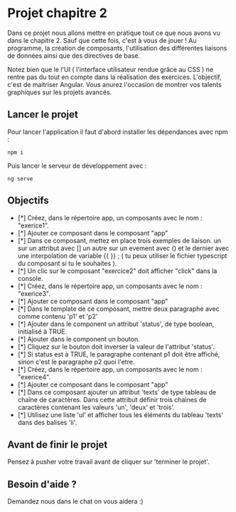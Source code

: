 # Projet chapitre 2

Dans ce projet nous allons mettre en pratique tout ce que nous avons vu dans le chapitre 2. Sauf que cette fois, c'est à vous de jouer ! Au programme, la création de composants, l'utilisation des différentes liaisons de données ainsi que des directives de base.

Notez bien que le l'UI ( l'interface utilisateur rendue grâce au CSS ) ne rentre pas du tout en compte dans la réalisation des exercices. L'objectif, c'est de maitriser Angular. Vous anurez l'occasion de montrer vos talents graphiques sur les projets avancés.

## Lancer le projet

Pour lancer l'application il faut d'abord installer les dépendances avec npm :

`npm i`

Puis lancer le serveur de développement avec :

`ng serve`

## Objectifs

- [*] Créez, dans le répertoire app, un composants avec le nom : "exerice1".
- [*] Ajouter ce composant dans le composant "app"
- [*] Dans ce composant, mettez en place trois exemples de liaison. un sur un attribut avec [] un autre sur un evement avec () et le dernier avec une interpolation de variable {{ }} ; ( tu peux utiliser le fichier typescript du composant si tu le souhaites ).
- [*] Un clic sur le composant "exercice2" doit afficher "click" dans la console.
- [*] Créez, dans le répertoire app, un composants avec le nom : "exerice3".
- [*] Ajouter ce composant dans le composant "app"
- [*] Dans le template de ce composant, mettre deux paragraphe avec comme contenu 'p1' et 'p2'
- [*] Ajouter dans le component un attribut 'status', de type boolean, initialisé à TRUE.
- [*] Ajouter dans le component un bouton.
- [*] Cliquez sur le bouton doit inverser la valeur de l'attribut 'status'.
- [*] Si status est à TRUE, le paragraphe contenant p1 doit être affiché, sinon c'est le paragraphe p2 quoi l'etre.
- [*] Créez, dans le répertoire app, un composants avec le nom : "exerice4".
- [*] Ajouter ce composant dans le composant "app"
- [*] Dans ce composant ajouter un attribut 'texts' de type tableau de chaîne de caractères. Dans cette attribut définir trois chaines de caractères contenant les valeurs 'un', 'deux' et 'trois'.
- [*] Utilisez une liste 'ul' et afficher tous les éléments du tableau 'texts' dans des balises 'li'.

## Avant de finir le projet

Pensez à pusher votre travail avant de cliquer sur 'terminer le projet'.

## Besoin d'aide ?

Demandez nous dans le chat on vous aidera :)
